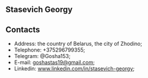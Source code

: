 ## Stasevich Georgy
## Contacts
* Address: the country of Belarus, the city of Zhodino;
* Telephone: +375296799355;
* Telegram: @Gosha153;
* E-mail: goshastas19@gmail.com;
* Linkedin: www.linkedin.com/in/stasevich-georgy;
